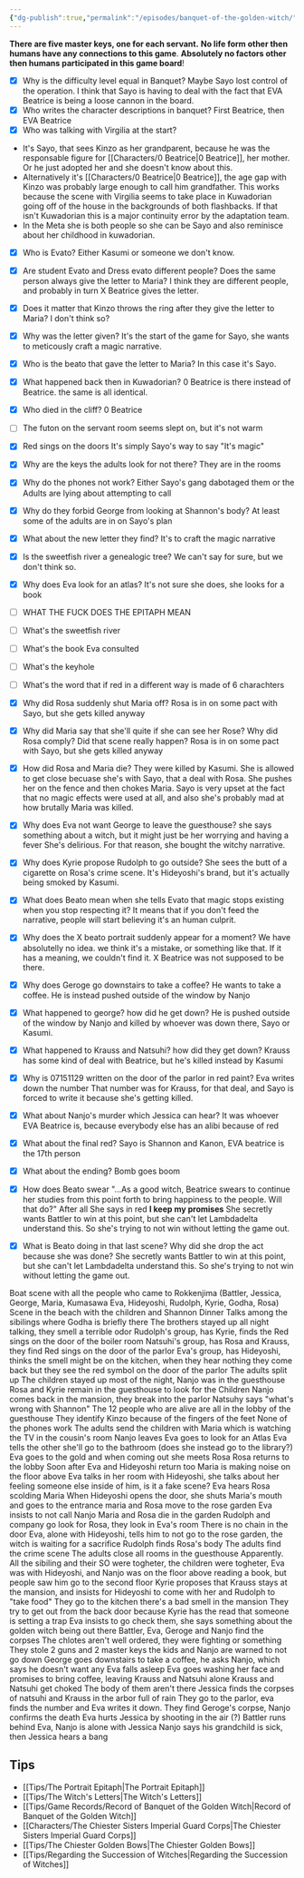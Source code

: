 ```yaml
---
{"dg-publish":true,"permalink":"/episodes/banquet-of-the-golden-witch/","created":"2025-02-27T17:44:11.771+01:00","updated":"2025-03-23T17:58:48.316+01:00"}
---
```


__There are five master keys, one for each servant.__
__No life form other then humans have any connections to this game__.
__Absolutely no factors other then humans participated in this game board__!


- [x] Why is the difficulty level equal in Banquet?
Maybe Sayo lost control of the operation. I think that Sayo is having to deal with the fact that EVA Beatrice is being a loose cannon in the board.
- [x] Who writes the character descriptions in banquet?
First Beatrice, then EVA Beatrice
- [x] Who was talking with Virgilia at the start?
- It's Sayo, that sees Kinzo as her grandparent, because he was the responsable figure for [[Characters/0 Beatrice\|0 Beatrice]], her mother. Or he just adopted her and she doesn't know about this.
- Alternatively it's [[Characters/0 Beatrice\|0 Beatrice]], the age gap with Kinzo was probably large enough to call him grandfather. This works because the scene with Virgilia seems to take place in Kuwadorian going off of the house in the backgrounds of both flashbacks. If that isn't Kuwadorian this is a major continuity error by the adaptation team.
- In the Meta she is both people so she can be Sayo and also reminisce about her childhood in kuwadorian.
- [x] Who is Evato?
Either Kasumi or someone we don't know.
- [x] Are student Evato and Dress evato different people? Does the same person always give the letter to Maria?
I think they are different people, and probably in turn X Beatrice gives the letter.
- [x] Does it matter that Kinzo throws the ring after they give the letter to Maria?
I don't think so?
- [x] Why was the letter given?
It's the start of the game for Sayo, she wants to meticously craft a magic narrative.
- [x] Who is the beato that gave the letter to Maria?
In this case it's Sayo.
- [x] What happened back then in Kuwadorian?
0 Beatrice is there instead of Beatrice. the same is all identical.
- [x] Who died in the cliff?
0 Beatrice
- [ ] The futon on the servant room seems slept on, but it's not warm
- [x] Red sings on the doors
It's simply Sayo's way to say "It's magic"
- [x] Why are the keys the adults look for not there?
They are in the rooms
- [x] Why do the phones not work?
Either Sayo's gang dabotaged them or the Adults are lying about attempting to call
- [x] Why do they forbid George from looking at Shannon's body?
At least some of the adults are in on Sayo's plan
- [x] What about the new letter they find?
It's to craft the magic narrative
- [x] Is the sweetfish river a genealogic tree?
We can't say for sure, but we don't think so.
- [x] Why does Eva look for an atlas?
It's not sure she does, she looks for a book
- [ ] WHAT THE FUCK DOES THE EPITAPH MEAN
- [ ] What's the sweetfish river
- [ ] What's the book Eva consulted
- [ ] What's the keyhole
- [ ] What's the word that if red in a different way is made of 6 charachters
- [x] Why did Rosa suddenly shut Maria off?
Rosa is in on some pact with Sayo, but she gets killed anyway
- [x] Why did Maria say that she'll quite if she can see her Rose? Why did Rosa comply? Did that scene really happen?
Rosa is in on some pact with Sayo, but she gets killed anyway
- [x] How did Rosa and Maria die?
They were killed by Kasumi. She is allowed to get close becuase she's with Sayo, that a deal with Rosa. She pushes her on the fence and then chokes Maria. Sayo is very upset at the fact that no magic effects were used at all, and also she's probably mad at how brutally Maria was killed.
- [x] Why does Eva not want George to leave the guesthouse? she says something about a witch, but it might just be her worrying and having a fever
She's delirious. For that reason, she bought the witchy narrative.
- [x] Why does Kyrie propose Rudolph to go outside?
She sees the butt of a cigarette on Rosa's crime scene. It's Hideyoshi's brand, but it's actually being smoked by Kasumi.
- [x] What does Beato mean when she tells Evato that magic stops existing when you stop respecting it?
It means that if you don't feed the narrative, people will start believing it's an human culprit.
- [x] Why does the X beato portrait suddenly appear for a moment?
We have absolutelly no idea. we think it's a mistake, or something like that. If it has a meaning, we couldn't find it. X Beatrice was not supposed to be there.
- [x] Why does Geroge go downstairs to take a coffee?
He wants to take a coffee. He is instead pushed outside of the window by Nanjo
- [x] What happened to george? how did he get down?
He is pushed outside of the window by Nanjo and killed by whoever was down there, Sayo or Kasumi.
- [x] What happened to Krauss and Natsuhi? how did they get down?
Krauss has some kind of deal with Beatrice, but he's killed instead by Kasumi
- [x] Why is 07151129 written on the door of the parlor in red paint? Eva writes down the number
That number was for Krauss, for that deal, and Sayo is forced to write it because she's getting killed.
- [x] What about Nanjo's murder which Jessica can hear?
It was whoever EVA Beatrice is, because everybody else has an alibi because of red
- [x] What about the final red?
Sayo is Shannon and Kanon, EVA beatrice is the 17th person
- [x] What about the ending?
Bomb goes boom
- [x] How does Beato swear "...As a good witch, Beatrice swears to continue her studies from this point forth to bring happiness to the people. Will that do?" After all She says in red __I keep my promises__
She secretly wants Battler to win at this point, but she can't let Lambdadelta understand this. So she's trying to not win without letting the game out.
- [x] What is Beato doing in that last scene? Why did she drop the act because she was done?
She secretly wants Battler to win at this point, but she can't let Lambdadelta understand this. So she's trying to not win without letting the game out.


Boat scene with all the people who came to Rokkenjima (Battler, Jessica, George, Maria, Kumasawa
Eva, Hideyoshi, Rudolph, Kyrie, Godha, Rosa)
Scene in the beach with the children and Shannon
Dinner
Talks among the sibilings where Godha is briefly there
The brothers stayed up all night talking, they smell a terrible odor
Rudolph's group, has Kyrie, finds the Red sings on the door of the boiler room
Natsuhi's group, has Rosa and Krauss, they find Red sings on the door of the parlor
Eva's group, has Hideyoshi,  thinks the smell might be on the kitchen, when they hear nothing they come back but they see the red symbol on the door of the parlor
The adults split up
The children stayed up most of the night, Nanjo was in the guesthouse
Rosa and Kyrie remain in the guesthouse to look for the Children
Nanjo comes back in the mansion, they break into the parlor
Natsuhy says "what's wrong with Shannon"
The 12 people who are alive are all in the lobby of the guesthouse
They identify Kinzo because of the fingers of the feet
None of the phones work
The adults send the children with Maria which is watching the TV in the cousin's room
Nanjo leaves
Eva goes to look for an Atlas
Eva tells the other she'll go to the bathroom (does she instead go to the library?)
Eva goes to the gold and when coming out she meets Rosa
Rosa returns to the lobby
Soon after Eva and Hideyoshi return too
Maria is making noise on the floor above
Eva talks in her room with Hideyoshi, she talks about her feeling someone else inside of him, is it a fake scene?
Eva hears Rosa scolding Maria
When Hideyoshi opens the door, she shuts Maria's mouth and goes to the entrance
maria and Rosa move to the rose garden
Eva insists to not call Nanjo
Maria and Rosa die in the garden
Rudolph and company go look for Rosa, they look in Eva's room
There is no chain in the door
Eva, alone with Hideyoshi, tells him to not go to the rose garden, the witch is waiting for a sacrifice
Rudolph finds Rosa's body
The adults find the crime scene
The adults close all rooms in the guesthouse
Apparently. All the sibiling and their SO were togheter, the children were togheter, Eva was with Hideyoshi, and Nanjo was on the floor above reading a book, but people saw him go to the second floor
Kyrie proposes that Krauss stays at the mansion, and insists for Hideyoshi to come with her and Rudolph to "take food"
They go to the kitchen there's a bad smell in the mansion
They try to get out from the back door because Kyrie has the read that someone is setting a trap
Eva insists to go check them, she says something about the golden witch being out there
Battler, Eva, Geroge and Nanjo find the corpses
The chlotes aren't well ordered, they were fighting or something
They stole 2 guns and 2 master keys
the kids and Nanjo are warned to not go down
George goes downstairs to take a coffee, he asks Nanjo, which says he doesn't want any
Eva falls asleep
Eva goes washing her face and promises to bring coffee, leaving Krauss and Natsuhi alone
Krauss and Natsuhi get choked
The body of them aren't there
Jessica finds the corpses of natsuhi and Krauss in the arbor full of rain
They go to the parlor, eva finds the number and Eva writes it down.
They find Geroge's corpse, Nanjo confirms the death
Eva hurts Jessica by shooting in the air (?)
Battler runs behind Eva, Nanjo is alone with Jessica
Nanjo says his grandchild is sick, then Jessica hears a bang



## Tips
- [[Tips/The Portrait Epitaph\|The Portrait Epitaph]]
- [[Tips/The Witch's Letters\|The Witch's Letters]]
- [[Tips/Game Records/Record of Banquet of the Golden Witch\|Record of Banquet of the Golden Witch]]
- [[Characters/The Chiester Sisters Imperial Guard Corps\|The Chiester Sisters Imperial Guard Corps]]
- [[Tips/The Chiester Golden Bows\|The Chiester Golden Bows]]
- [[Tips/Regarding the Succession of Witches\|Regarding the Succession of Witches]]
